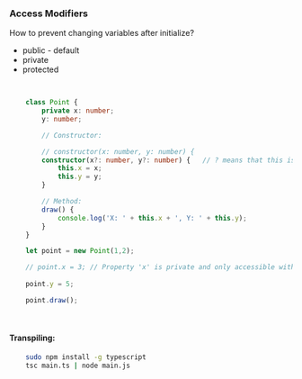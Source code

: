 ### Access Modifiers

How to prevent changing variables after initialize?
* public - default
* private 
* protected

```ts
    

    class Point {
        private x: number;
        y: number;

        // Constructor:

        // constructor(x: number, y: number) {
        constructor(x?: number, y?: number) {   // ? means that this is a variable with opitional values
            this.x = x;
            this.y = y;
        }

        // Method:
        draw() {
            console.log('X: ' + this.x + ', Y: ' + this.y);
        }
    }

    let point = new Point(1,2); 

    // point.x = 3; // Property 'x' is private and only accessible within class 'Point'.
    
    point.y = 5;

    point.draw();
```


<br>

#### Transpiling:
```sh
    sudo npm install -g typescript
    tsc main.ts | node main.js
```

